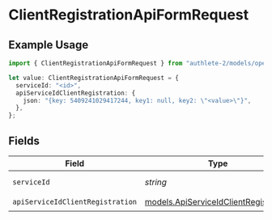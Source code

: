 # ClientRegistrationApiFormRequest

## Example Usage

```typescript
import { ClientRegistrationApiFormRequest } from "authlete-2/models/operations";

let value: ClientRegistrationApiFormRequest = {
  serviceId: "<id>",
  apiServiceIdClientRegistration: {
    json: "{key: 5409241029417244, key1: null, key2: \"<value>\"}",
  },
};
```

## Fields

| Field                                                                                   | Type                                                                                    | Required                                                                                | Description                                                                             |
| --------------------------------------------------------------------------------------- | --------------------------------------------------------------------------------------- | --------------------------------------------------------------------------------------- | --------------------------------------------------------------------------------------- |
| `serviceId`                                                                             | *string*                                                                                | :heavy_check_mark:                                                                      | A service ID.                                                                           |
| `apiServiceIdClientRegistration`                                                        | [models.ApiServiceIdClientRegistration](../../models/apiserviceidclientregistration.md) | :heavy_check_mark:                                                                      | N/A                                                                                     |